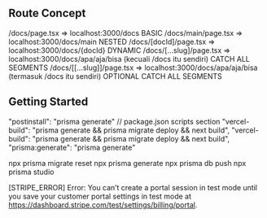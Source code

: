 ## Route Concept

/docs/page.tsx => localhost:3000/docs BASIC
/docs/main/page.tsx => localhost:3000/docs/main NESTED
/docs/[docId]/page.tsx => localhost:3000/docs/{docId} DYNAMIC
/docs/[...slug]/page.tsx => localhost:3000/docs/apa/aja/bisa (kecuali /docs itu sendiri) CATCH ALL SEGMENTS
/docs/[[...slug]]/page.tsx => localhost:3000/docs/apa/aja/bisa (termasuk /docs itu sendiri) OPTIONAL CATCH ALL SEGMENTS

## Getting Started

"postinstall": "prisma generate"
// package.json scripts section
"vercel-build": "prisma generate && prisma migrate deploy && next build",
"vercel-build": "prisma generate && prisma migrate deploy && next build",
"prisma:generate": "prisma generate"

npx prisma migrate reset
npx prisma generate
npx prisma db push
npx prisma studio

[STRIPE_ERROR] Error: You can’t create a portal session in test mode until you save your customer portal settings in test mode at https://dashboard.stripe.com/test/settings/billing/portal.

